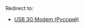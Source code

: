 Redirect to:

*   [USB 3G Modem (Русский)](/index.php/USB_3G_Modem_(%D0%A0%D1%83%D1%81%D1%81%D0%BA%D0%B8%D0%B9) "USB 3G Modem (Русский)")